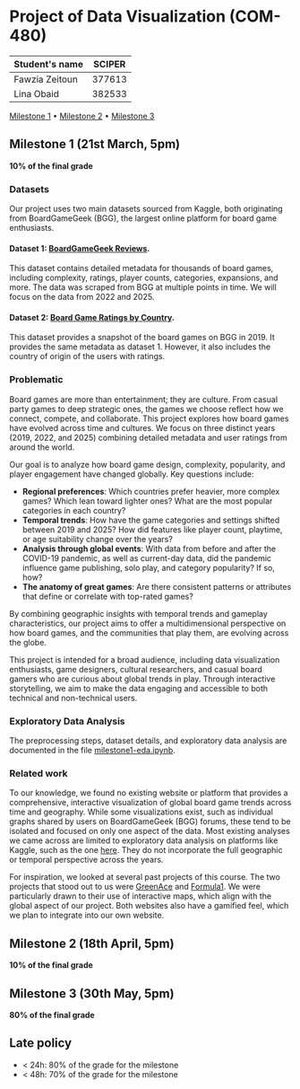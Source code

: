 # Project of Data Visualization (COM-480)

| Student's name | SCIPER |
| -------------- | ------ |
|Fawzia Zeitoun|377613|
|Lina Obaid|382533|

[Milestone 1](#milestone-1) • [Milestone 2](#milestone-2) • [Milestone 3](#milestone-3)

## Milestone 1 (21st March, 5pm)

**10% of the final grade**

### Datasets
Our project uses two main datasets sourced from Kaggle, both originating from BoardGameGeek (BGG), the largest online platform for board game enthusiasts.

#### Dataset 1: [BoardGameGeek Reviews](https://www.kaggle.com/datasets/jvanelteren/boardgamegeek-reviews).
This dataset contains detailed metadata for thousands of board games, including complexity, ratings, player counts, categories, expansions, and more. The data was scraped from BGG at multiple points in time. We will focus on the data from 2022 and 2025.


#### Dataset 2: [Board Game Ratings by Country](https://www.kaggle.com/datasets/thedevastator/board-game-ratings-by-country).
This dataset provides a snapshot of the board games on BGG in 2019. It provides the same metadata as dataset 1. However, it also includes the country of origin of the users with ratings.


### Problematic

Board games are more than entertainment; they are culture. From casual party games to deep strategic ones, the games we choose reflect how we connect, compete, and collaborate.
This project explores how board games have evolved across time and cultures. We focus on three distinct years (2019, 2022, and 2025) combining detailed metadata and user ratings from around the world.

Our goal is to analyze how board game design, complexity, popularity, and player engagement have changed globally. Key questions include:
* **Regional preferences**: Which countries prefer heavier, more complex games? Which lean toward lighter ones? What are the most popular categories in each country?
* **Temporal trends**: How have the game categories and settings shifted between 2019 and 2025? How did features like player count, playtime, or age suitability change over the years?
* **Analysis through global events**: With data from before and after the COVID-19 pandemic, as well as current-day data, did the pandemic influence game publishing, solo play, and category popularity? If so, how?
* **The anatomy of great games**: Are there consistent patterns or attributes that define or correlate with top-rated games?

By combining geographic insights with temporal trends and gameplay characteristics, our project aims to offer a multidimensional perspective on how board games, and the communities that play them, are evolving across the globe.

This project is intended for a broad audience, including data visualization enthusiasts, game designers, cultural researchers, and casual board gamers who are curious about global trends in play. Through interactive storytelling, we aim to make the data engaging and accessible to both technical and non-technical users.


### Exploratory Data Analysis
The preprocessing steps, dataset details, and exploratory data analysis are documented in the file [milestone1-eda.ipynb](./milestone1_eda.ipynb).

### Related work
To our knowledge, we found no existing website or platform that provides a comprehensive, interactive visualization of global board game trends across time and geography. While some visualizations exist, such as individual graphs shared by users on BoardGameGeek (BGG) forums, these tend to be isolated and focused on only one aspect of the data. Most existing analyses we came across are limited to exploratory data analysis on platforms like Kaggle, such as the one [here](https://www.kaggle.com/code/jvanelteren/exploring-the-13m-reviews-bgg-dataset). They do not incorporate the full geographic or temporal perspective across the years.

For inspiration, we looked at several past projects of this course. The two projects that stood out to us were [GreenAce]( https://greenace.fdumoncel.ch/) and [Formula1]( https://formula1viz.altervista.org/index.html). We were particularly drawn to their use of interactive maps, which align with the global aspect of our project. Both websites also have a gamified feel, which we plan to integrate into our own website.


## Milestone 2 (18th April, 5pm)

**10% of the final grade**


## Milestone 3 (30th May, 5pm)

**80% of the final grade**


## Late policy

- < 24h: 80% of the grade for the milestone
- < 48h: 70% of the grade for the milestone

